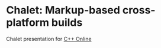 # Chalet: Markup-based cross-platform builds

Chalet presentation for [C++ Online](https://cpponline.uk/session/chalet-markup-based-cross-platform-builds)

